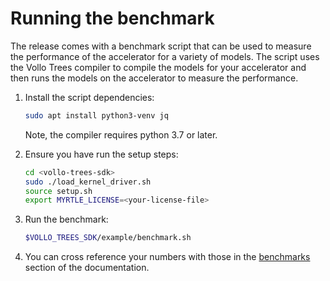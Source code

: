 # Running the benchmark

The release comes with a benchmark script that can be used to measure the
performance of the accelerator for a variety of models.
The script uses the Vollo Trees compiler to compile the models for your accelerator and then runs the
models on the accelerator to measure the performance.

1. Install the script dependencies:

   ```bash
   sudo apt install python3-venv jq
   ```

   Note, the compiler requires python 3.7 or later.

2. Ensure you have run the setup steps:

   ```sh
   cd <vollo-trees-sdk>
   sudo ./load_kernel_driver.sh
   source setup.sh
   export MYRTLE_LICENSE=<your-license-file>
   ```

3. Run the benchmark:

   ```sh
   $VOLLO_TREES_SDK/example/benchmark.sh
   ```

4. You can cross reference your numbers with those in the [benchmarks](benchmark.md) section of the documentation.

